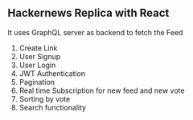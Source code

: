 Hackernews Replica with React
------------------------------
It uses GraphQL server as backend to fetch the Feed

1. Create Link
2. User Signup
3. User Login
4. JWT Authentication
5. Pagination
6. Real time Subscription for new feed and new vote
7. Sorting by vote
8. Search functionality
